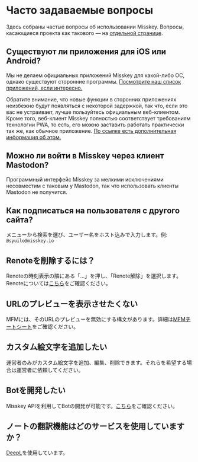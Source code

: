 # Часто задаваемые вопросы
Здесь собраны частые вопросы об использовании Misskey. Вопросы, касающиеся проекта как такового — на [отдельной странице](./misskey).

## Существуют ли приложения для iOS или Android?
Мы не делаем официальных приложений Misskey для какой-либо ОС, однако существуют сторонние программы. [Посмотрите наш список приложений, если интересно.](./apps)

Обратите внимание, что новые функции в сторонних приложениях неизбежно будут появляться с некоторой задержкой, так что, если это вас не устраивает, лучше пользуйтесь официальным веб-клиентом. Кроме того, веб-клиент Misskey полностью соответствует требованиям технологии PWA, то есть, его можно заставить работать практически так же, как обычное приложение. [По ссылке есть дополнительная информация об этом.](todo)

## Можно ли войти в Misskey через клиент Mastodon?
Программный интерфейс Misskey за мелкими исключениями несовместим с таковым у Mastodon, так что использовать клиенты Mastodon не получится.

## Как подписаться на пользователя с другого сайта?
メニューから検索を選び、ユーザー名をホスト込みで入力します。例: `@syuilo@misskey.io`

## Renoteを削除するには？
Renoteの時刻表示の隣にある「...」を押し、「Renote解除」を選択します。 Renoteについては[こちら](../features/note)をご確認ください。

## URLのプレビューを表示させたくない
MFMには、そのURLのプレビューを無効にする構文があります。詳細は[MFMチートシート](/mfm-cheat-sheet)をご確認ください。

## カスタム絵文字を追加したい
運営者のみがカスタム絵文字を追加、編集、削除できます。それらを希望する場合は運営者に依頼してください。

## Botを開発したい
Misskey APIを利用してBotの開発が可能です。[こちら](../advanced/develop-bot)をご確認ください。

## ノートの翻訳機能はどのサービスを使用していますか？
[DeepL](https://www.deepl.com/)を使用しています。
